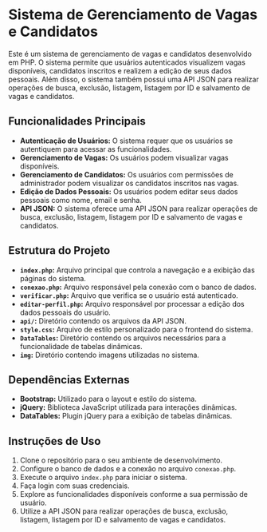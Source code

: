 # Sistema de Gerenciamento de Vagas e Candidatos

Este é um sistema de gerenciamento de vagas e candidatos desenvolvido em PHP. O sistema permite que usuários autenticados visualizem vagas disponíveis, candidatos inscritos e realizem a edição de seus dados pessoais. Além disso, o sistema também possui uma API JSON para realizar operações de busca, exclusão, listagem, listagem por ID e salvamento de vagas e candidatos.

## Funcionalidades Principais

- **Autenticação de Usuários:** O sistema requer que os usuários se autentiquem para acessar as funcionalidades.
- **Gerenciamento de Vagas:** Os usuários podem visualizar vagas disponíveis.
- **Gerenciamento de Candidatos:** Os usuários com permissões de administrador podem visualizar os candidatos inscritos nas vagas.
- **Edição de Dados Pessoais:** Os usuários podem editar seus dados pessoais como nome, email e senha.
- **API JSON:** O sistema oferece uma API JSON para realizar operações de busca, exclusão, listagem, listagem por ID e salvamento de vagas e candidatos.

## Estrutura do Projeto

- **`index.php`:** Arquivo principal que controla a navegação e a exibição das páginas do sistema.
- **`conexao.php`:** Arquivo responsável pela conexão com o banco de dados.
- **`verificar.php`:** Arquivo que verifica se o usuário está autenticado.
- **`editar-perfil.php`:** Arquivo responsável por processar a edição dos dados pessoais do usuário.
- **`api/`:** Diretório contendo os arquivos da API JSON.
- **`style.css`:** Arquivo de estilo personalizado para o frontend do sistema.
- **`DataTables`:** Diretório contendo os arquivos necessários para a funcionalidade de tabelas dinâmicas.
- **`img`:** Diretório contendo imagens utilizadas no sistema.

## Dependências Externas

- **Bootstrap:** Utilizado para o layout e estilo do sistema.
- **jQuery:** Biblioteca JavaScript utilizada para interações dinâmicas.
- **DataTables:** Plugin jQuery para a exibição de tabelas dinâmicas.

## Instruções de Uso

1. Clone o repositório para o seu ambiente de desenvolvimento.
2. Configure o banco de dados e a conexão no arquivo `conexao.php`.
3. Execute o arquivo `index.php` para iniciar o sistema.
4. Faça login com suas credenciais.
5. Explore as funcionalidades disponíveis conforme a sua permissão de usuário.
6. Utilize a API JSON para realizar operações de busca, exclusão, listagem, listagem por ID e salvamento de vagas e candidatos.
